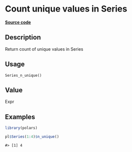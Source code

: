 
# Count unique values in Series

[**Source code**](https://github.com/pola-rs/r-polars/tree/main/R/series__series.R#L996)

## Description

Return count of unique values in Series

## Usage

<pre><code class='language-R'>Series_n_unique()
</code></pre>

## Value

Expr

## Examples

``` r
library(polars)

pl$Series(1:4)$n_unique()
```

    #> [1] 4
